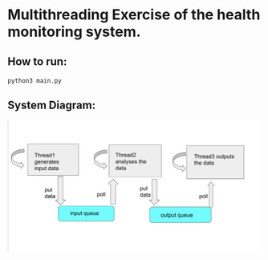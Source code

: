 # Multithreading Exercise of the health monitoring system.  

## How to run:  
```
python3 main.py
```

## System Diagram:  

![image](https://github.com/ec500-software-engineering/exercise-1-modularity-qzhizhou/blob/master/multiThreading/system.png)
